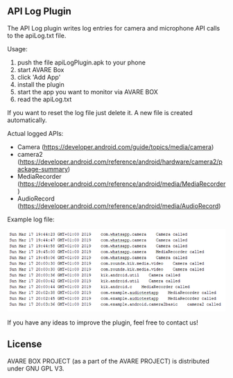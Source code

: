 API Log Plugin
--------------------------

The API Log plugin writes log entries for camera and microphone API calls to the apiLog.txt file.

Usage: 
1. push the file apiLogPlugin.apk to your phone
2. start AVARE Box
3. click 'Add App'
4. install the plugin
5. start the app you want to monitor via AVARE BOX
6. read the apiLog.txt

If you want to reset the log file just delete it. A new file is created automatically.

Actual logged APIs:

- Camera (https://developer.android.com/guide/topics/media/camera)
- camera2 (https://developer.android.com/reference/android/hardware/camera2/package-summary)
- MediaRecorder (https://developer.android.com/reference/android/media/MediaRecorder)
- AudioRecord (https://developer.android.com/reference/android/media/AudioRecord)

Example log file:

![alt text](https://github.com/chritsian/PRIVACY-AVARE/blob/master/AVARE-Box-Plug-ins/apiLogPlugin/screenshot/screen.PNG)


If you have any ideas to improve the plugin, feel free to contact us!


## License

AVARE BOX PROJECT (as a part of the AVARE PROJECT) is distributed under GNU GPL V3.
